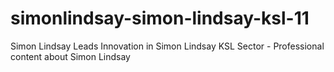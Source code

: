 # simonlindsay-simon-lindsay-ksl-11
Simon Lindsay Leads Innovation in Simon Lindsay KSL Sector - Professional content about Simon Lindsay
